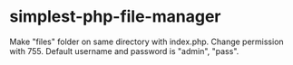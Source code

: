 # simplest-php-file-manager

Make "files" folder on same directory with index.php. Change permission with 755. Default username and password is "admin", "pass".
